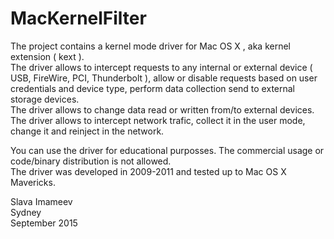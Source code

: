 # MacKernelFilter

The project contains a kernel mode driver for Mac OS X , aka kernel extension ( kext ).  
The driver allows to intercept requests to any internal or external device ( USB, FireWire, PCI, Thunderbolt ), allow or disable requests based on user credentials and device type, perform data collection send to external storage devices.  
The driver allows to change data read or written from/to external devices.  
The driver allows to intercept network trafic, collect it in the user mode, change it and reinject in the network.  

You can use the driver for educational purposses. The commercial usage or code/binary distribution is not allowed.  
The driver was developed in 2009-2011 and tested up to Mac OS X Mavericks.

Slava Imameev  
Sydney  
September 2015  
